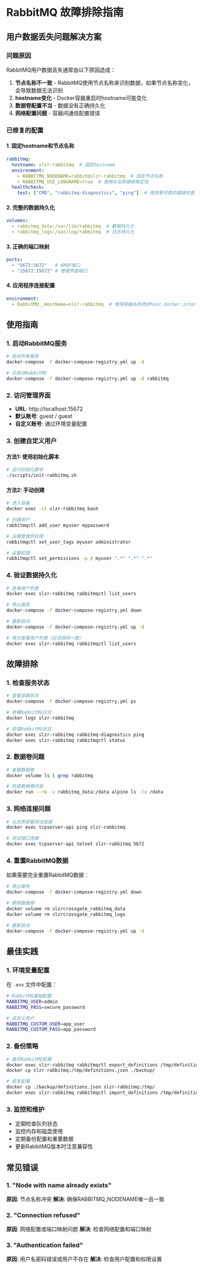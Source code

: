# RabbitMQ 故障排除指南

## 用户数据丢失问题解决方案

### 问题原因

RabbitMQ用户数据丢失通常由以下原因造成：

1. **节点名称不一致** - RabbitMQ使用节点名称来识别数据，如果节点名称变化，会导致数据无法识别
2. **hostname变化** - Docker容器重启时hostname可能变化
3. **数据卷配置不当** - 数据没有正确持久化
4. **网络配置问题** - 容器间通信配置错误

### 已修复的配置

#### 1. 固定hostname和节点名称

```yaml
rabbitmq:
  hostname: slzr-rabbitmq  # 固定hostname
  environment:
    - RABBITMQ_NODENAME=rabbit@slzr-rabbitmq  # 固定节点名称
    - RABBITMQ_USE_LONGNAME=true  # 使用长名称确保稳定性
  healthcheck:
    test: ["CMD", "rabbitmq-diagnostics", "ping"]  # 使用更可靠的健康检查
```

#### 2. 完整的数据持久化

```yaml
volumes:
  - rabbitmq_data:/var/lib/rabbitmq  # 数据持久化
  - rabbitmq_logs:/var/log/rabbitmq  # 日志持久化
```

#### 3. 正确的端口映射

```yaml
ports:
  - "5672:5672"   # AMQP端口
  - "15672:15672" # 管理界面端口
```

#### 4. 应用程序连接配置

```yaml
environment:
  - RabbitMQ__HostName=slzr-rabbitmq  # 使用容器名称而非host.docker.internal
```

## 使用指南

### 1. 启动RabbitMQ服务

```bash
# 启动所有服务
docker-compose -f docker-compose-registry.yml up -d

# 仅启动RabbitMQ
docker-compose -f docker-compose-registry.yml up -d rabbitmq
```

### 2. 访问管理界面

- **URL**: http://localhost:15672
- **默认账号**: guest / guest
- **自定义账号**: 通过环境变量配置

### 3. 创建自定义用户

#### 方法1: 使用初始化脚本

```bash
# 运行初始化脚本
./scripts/init-rabbitmq.sh
```

#### 方法2: 手动创建

```bash
# 进入容器
docker exec -it slzr-rabbitmq bash

# 创建用户
rabbitmqctl add_user myuser mypassword

# 设置管理员权限
rabbitmqctl set_user_tags myuser administrator

# 设置权限
rabbitmqctl set_permissions -p / myuser ".*" ".*" ".*"
```

### 4. 验证数据持久化

```bash
# 查看用户列表
docker exec slzr-rabbitmq rabbitmqctl list_users

# 停止服务
docker-compose -f docker-compose-registry.yml down

# 重新启动
docker-compose -f docker-compose-registry.yml up -d

# 再次查看用户列表（应该保持一致）
docker exec slzr-rabbitmq rabbitmqctl list_users
```

## 故障排除

### 1. 检查服务状态

```bash
# 查看容器状态
docker-compose -f docker-compose-registry.yml ps

# 查看RabbitMQ日志
docker logs slzr-rabbitmq

# 检查RabbitMQ状态
docker exec slzr-rabbitmq rabbitmq-diagnostics ping
docker exec slzr-rabbitmq rabbitmqctl status
```

### 2. 数据卷问题

```bash
# 查看数据卷
docker volume ls | grep rabbitmq

# 检查数据卷内容
docker run --rm -v rabbitmq_data:/data alpine ls -la /data
```

### 3. 网络连接问题

```bash
# 从应用容器测试连接
docker exec tcpserver-api ping slzr-rabbitmq

# 测试端口连接
docker exec tcpserver-api telnet slzr-rabbitmq 5672
```

### 4. 重置RabbitMQ数据

如果需要完全重置RabbitMQ数据：

```bash
# 停止服务
docker-compose -f docker-compose-registry.yml down

# 删除数据卷
docker volume rm slzrcrossgate_rabbitmq_data
docker volume rm slzrcrossgate_rabbitmq_logs

# 重新启动
docker-compose -f docker-compose-registry.yml up -d
```

## 最佳实践

### 1. 环境变量配置

在 `.env` 文件中配置：

```bash
# RabbitMQ基础配置
RABBITMQ_USER=admin
RABBITMQ_PASS=secure_password

# 自定义用户
RABBITMQ_CUSTOM_USER=app_user
RABBITMQ_CUSTOM_PASS=app_password
```

### 2. 备份策略

```bash
# 备份RabbitMQ配置
docker exec slzr-rabbitmq rabbitmqctl export_definitions /tmp/definitions.json
docker cp slzr-rabbitmq:/tmp/definitions.json ./backup/

# 恢复配置
docker cp ./backup/definitions.json slzr-rabbitmq:/tmp/
docker exec slzr-rabbitmq rabbitmqctl import_definitions /tmp/definitions.json
```

### 3. 监控和维护

- 定期检查队列状态
- 监控内存和磁盘使用
- 定期备份配置和重要数据
- 更新RabbitMQ版本时注意兼容性

## 常见错误

### 1. "Node with name already exists"

**原因**: 节点名称冲突
**解决**: 确保RABBITMQ_NODENAME唯一且一致

### 2. "Connection refused"

**原因**: 网络配置或端口映射问题
**解决**: 检查网络配置和端口映射

### 3. "Authentication failed"

**原因**: 用户名密码错误或用户不存在
**解决**: 检查用户配置和权限设置
